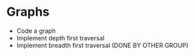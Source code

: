 # Graphs

- Code a graph
- Implement depth first traversal
- Implement breadth first traversal (DONE BY OTHER GROUP)
